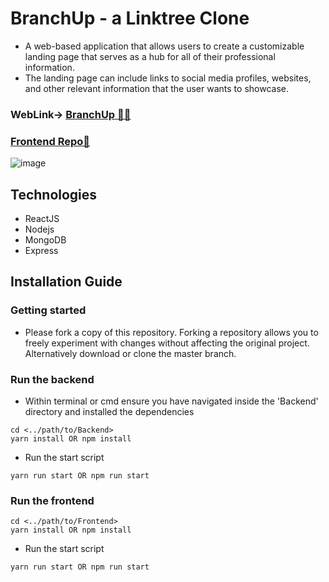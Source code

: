 # BranchUp - a Linktree Clone

* A web-based application that allows users to create a customizable landing page that serves as a hub for all
of their professional information.
* The landing page can include links to social media profiles, websites, and other relevant information that the user wants
to showcase.
### WebLink-> [ BranchUp 👩‍💻](https://mylinkstree-frontend.pages.dev/)
### [Frontend Repo🔗](https://github.com/priyanshu875/mylinkstree-frontend/)

![image](https://user-images.githubusercontent.com/77659305/232347128-593bea23-967a-49a2-afa6-cd8812f63c42.png)

## Technologies
* ReactJS 
* Nodejs
* MongoDB
* Express

## Installation Guide
### Getting started
* Please fork a copy of this repository. Forking a repository allows you to freely experiment with changes without affecting the original project. Alternatively download or clone the master branch.



### Run the backend
* Within terminal or cmd ensure you have navigated inside the 'Backend' directory and installed the dependencies
```
cd <../path/to/Backend> 
yarn install OR npm install
```
* Run the start script
```
yarn run start OR npm run start
```

### Run the frontend
```
cd <../path/to/Frontend> 
yarn install OR npm install
```
* Run the start script
```
yarn run start OR npm run start
```


